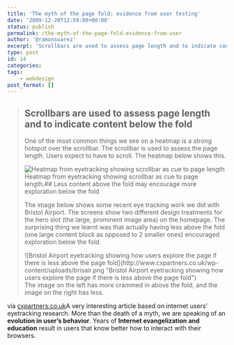 ```yaml
---
title: 'The myth of the page fold: evidence from user testing'
date: '2009-12-20T12:59:00+00:00'
status: publish
permalink: /the-myth-of-the-page-fold-evidence-from-user
author: '@ramonsuarez'
excerpt: 'Scrollbars are used to assess page length and to indicate content below the fold One of the most common things we see on a heatmap is a strong hotspot over the scrollbar. The scrollbar is used to assess the page length. Users expect to have to scr...'
type: post
id: 14
categories:
tags:
    - webdesign
post_format: []
---
```

> ## Scrollbars are used to assess page length and to indicate content below the fold
> 
> One of the most common things we see on a heatmap is a strong hotspot over the scrollbar. The scrollbar is used to assess the page length. Users expect to have to scroll. The heatmap below shows this.
> 
> ![Heatmap from eyetracking showing scrollbar as cue to page length](http://www.cxpartners.co.uk/wp-content/uploads/scrollbar.png "Heatmap from eyetracking showing scrollbar as cue to page length")  
>  Heatmap from eyetracking showing scrollbar as cue to page length.## Less content above the fold may encourage more exploration below the fold
> 
> The image below shows some recent eye tracking work we did with Bristol Airport. The screens show two different design treatments for the hero slot (the large, prominent image area) on the homepage. The surprising thing we learnt was that actually having less above the fold (one large content block as opposed to 2 smaller ones) encouraged exploration below the fold.
> 
> <div class="fullsize">![Bristol Airport eyetracking showing how users explore the page if there is less above the page fold](http://www.cxpartners.co.uk/wp-content/uploads/brisair.png "Bristol Airport eyetracking showing how users explore the page if there is less above the page fold")<div class="fullsize">The image on the left has more crammed in above the fold, and the image on the right has less.

via [cxpartners.co.uk](http://www.cxpartners.co.uk/thoughts/the_myth_of_the_page_fold_evidence_from_user_testing.htm)A very interesting article based on internet users’ eyetracking research. More than the death of a myth, we are speaking of an **evolution in user’s behavior**. Years of **Internet evangelization and education** result in users that know better how to interact with their browsers.

